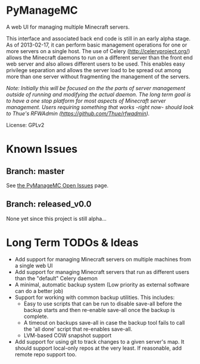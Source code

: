PyManageMC
==========

A web UI for managing multiple Minecraft servers. 

This interface and associated back end code is still in an early alpha stage. As of 2013-02-17, 
it can perform basic management operations for one or more servers on a single host. The use of 
Celery (http://celeryproject.org/) allows the Minecraft daemons to run on a different server than
the front end web server and also allows different users to be used. This enables easy privilege
separation and allows the server load to be spread out among more than one server without
fragmenting the management of the servers. 



_Note: Initially this will be focused on the the parts of server management outside of running 
and modifying the actual daemon. The long term goal is to have a one stop platform for most 
aspects of Minecraft server management. Users requiring something that works -right now- should
look to Thue's RFWAdmin (https://github.com/Thue/rfwadmin)._ 

License: GPLv2


Known Issues
============


Branch: master
--------------
See [the PyManageMC Open Issues](https://github.com/gpmidi/PyManageMC/issues) page. 


Branch: released_v0.0
--------------
None yet since this project is still alpha...


Long Term TODOs & Ideas
===============
* Add support for managing Minecraft servers on multiple machines from a single web UI
* Add support for managing Minecraft servers that run as different users than the "default" Celery daemon
* A minimal, automatic backup system (Low priority as external software can do a better job)
* Support for working with common backup utilities. This includes: 
  * Easy to use scripts that can be run to disable save-all before the backup starts and then re-enable save-all once the backup is complete. 
  * A timeout on backups save-all in case the backup tool fails to call the 'all done' script that re-enables save-all. 
  * LVM-based COW snapshot support
* Add support for using git to track changes to a given server's map. It should support local-only repos at the very least. If reasonable, add remote repo support too. 
